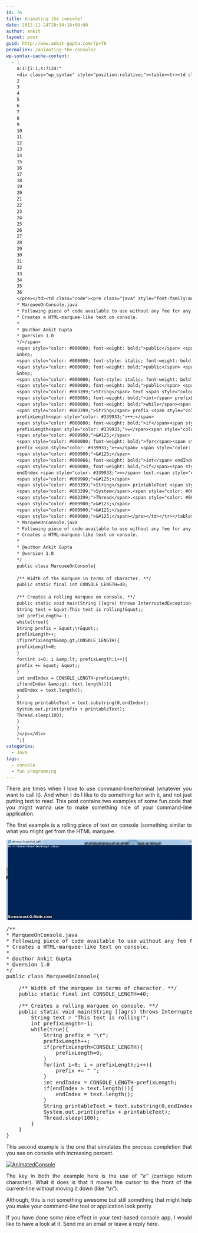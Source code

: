 ```yaml
---
id: 76
title: Animating the console!
date: 2012-11-24T20:34:16+00:00
author: ankit
layout: post
guid: http://www.ankit-gupta.com/?p=76
permalink: /animating-the-console/
wp-syntax-cache-content:
  - |
    a:1:{i:1;s:7124:"
    <div class="wp_syntax" style="position:relative;"><table><tr><td class="line_numbers"><pre>1
    2
    3
    4
    5
    6
    7
    8
    9
    10
    11
    12
    13
    14
    15
    16
    17
    18
    19
    20
    21
    22
    23
    24
    25
    26
    27
    28
    29
    30
    31
    32
    33
    34
    35
    36
    </pre></td><td class="code"><pre class="java" style="font-family:monospace;"><span style="color: #008000; font-style: italic; font-weight: bold;">/**
    * MarqueeOnConsole.java
    * Following piece of code available to use without any fee for any closed/open-source project.
    * Creates a HTML-marquee-like text on console.
    *
    * @author Ankit Gupta
    * @version 1.0
    */</span>
    <span style="color: #000000; font-weight: bold;">public</span> <span style="color: #000000; font-weight: bold;">class</span> MarqueeOnConsole<span style="color: #009900;">&#123;</span>
    &nbsp;
    <span style="color: #008000; font-style: italic; font-weight: bold;">/** Width of the marquee in terms of character. **/</span>
    <span style="color: #000000; font-weight: bold;">public</span> <span style="color: #000000; font-weight: bold;">static</span> <span style="color: #000000; font-weight: bold;">final</span> <span style="color: #000066; font-weight: bold;">int</span> CONSOLE_LENGTH<span style="color: #339933;">=</span><span style="color: #cc66cc;">40</span><span style="color: #339933;">;</span>
    &nbsp;
    <span style="color: #008000; font-style: italic; font-weight: bold;">/** Creates a rolling marquee on console. **/</span>
    <span style="color: #000000; font-weight: bold;">public</span> <span style="color: #000000; font-weight: bold;">static</span> <span style="color: #000066; font-weight: bold;">void</span> main<span style="color: #009900;">&#40;</span><span style="color: #003399;">String</span> <span style="color: #009900;">&#91;</span><span style="color: #009900;">&#93;</span>agrs<span style="color: #009900;">&#41;</span> <span style="color: #000000; font-weight: bold;">throws</span> <span style="color: #003399;">InterruptedException</span><span style="color: #009900;">&#123;</span>
    <span style="color: #003399;">String</span> text <span style="color: #339933;">=</span> <span style="color: #0000ff;">&quot;This text is rolling!&quot;</span><span style="color: #339933;">;</span>
    <span style="color: #000066; font-weight: bold;">int</span> prefixLength<span style="color: #339933;">=-</span><span style="color: #cc66cc;">1</span><span style="color: #339933;">;</span>
    <span style="color: #000000; font-weight: bold;">while</span><span style="color: #009900;">&#40;</span><span style="color: #000066; font-weight: bold;">true</span><span style="color: #009900;">&#41;</span><span style="color: #009900;">&#123;</span>
    <span style="color: #003399;">String</span> prefix <span style="color: #339933;">=</span> <span style="color: #0000ff;">&quot;<span style="color: #000099; font-weight: bold;">\r</span>&quot;</span><span style="color: #339933;">;</span>
    prefixLength<span style="color: #339933;">++;</span>
    <span style="color: #000000; font-weight: bold;">if</span><span style="color: #009900;">&#40;</span>prefixLength<span style="color: #339933;">&amp;</span>gt<span style="color: #339933;">;</span>CONSOLE_LENGTH<span style="color: #009900;">&#41;</span><span style="color: #009900;">&#123;</span>
    prefixLength<span style="color: #339933;">=</span><span style="color: #cc66cc;">0</span><span style="color: #339933;">;</span>
    <span style="color: #009900;">&#125;</span>
    <span style="color: #000000; font-weight: bold;">for</span><span style="color: #009900;">&#40;</span><span style="color: #000066; font-weight: bold;">int</span> i<span style="color: #339933;">=</span><span style="color: #cc66cc;">0</span><span style="color: #339933;">;</span> i <span style="color: #339933;">&amp;</span>lt<span style="color: #339933;">;</span> prefixLength<span style="color: #339933;">;</span>i<span style="color: #339933;">++</span><span style="color: #009900;">&#41;</span><span style="color: #009900;">&#123;</span>
    prefix <span style="color: #339933;">+=</span> <span style="color: #0000ff;">&quot; &quot;</span><span style="color: #339933;">;</span>
    <span style="color: #009900;">&#125;</span>
    <span style="color: #000066; font-weight: bold;">int</span> endIndex <span style="color: #339933;">=</span> CONSOLE_LENGTH<span style="color: #339933;">-</span>prefixLength<span style="color: #339933;">;</span>
    <span style="color: #000000; font-weight: bold;">if</span><span style="color: #009900;">&#40;</span>endIndex <span style="color: #339933;">&amp;</span>gt<span style="color: #339933;">;</span> text.<span style="color: #006633;">length</span><span style="color: #009900;">&#40;</span><span style="color: #009900;">&#41;</span><span style="color: #009900;">&#41;</span><span style="color: #009900;">&#123;</span>
    endIndex <span style="color: #339933;">=</span> text.<span style="color: #006633;">length</span><span style="color: #009900;">&#40;</span><span style="color: #009900;">&#41;</span><span style="color: #339933;">;</span>
    <span style="color: #009900;">&#125;</span>
    <span style="color: #003399;">String</span> printableText <span style="color: #339933;">=</span> text.<span style="color: #006633;">substring</span><span style="color: #009900;">&#40;</span><span style="color: #cc66cc;">0</span>,endIndex<span style="color: #009900;">&#41;</span><span style="color: #339933;">;</span>
    <span style="color: #003399;">System</span>.<span style="color: #006633;">out</span>.<span style="color: #006633;">print</span><span style="color: #009900;">&#40;</span>prefix <span style="color: #339933;">+</span> printableText<span style="color: #009900;">&#41;</span><span style="color: #339933;">;</span>
    <span style="color: #003399;">Thread</span>.<span style="color: #006633;">sleep</span><span style="color: #009900;">&#40;</span><span style="color: #cc66cc;">100</span><span style="color: #009900;">&#41;</span><span style="color: #339933;">;</span>
    <span style="color: #009900;">&#125;</span>
    <span style="color: #009900;">&#125;</span>
    <span style="color: #009900;">&#125;</span></pre></td></tr></table><p class="theCode" style="display:none;">/**
    * MarqueeOnConsole.java
    * Following piece of code available to use without any fee for any closed/open-source project.
    * Creates a HTML-marquee-like text on console.
    *
    * @author Ankit Gupta
    * @version 1.0
    */
    public class MarqueeOnConsole{
    
    /** Width of the marquee in terms of character. **/
    public static final int CONSOLE_LENGTH=40;
    
    /** Creates a rolling marquee on console. **/
    public static void main(String []agrs) throws InterruptedException{
    String text = &quot;This text is rolling!&quot;;
    int prefixLength=-1;
    while(true){
    String prefix = &quot;\r&quot;;
    prefixLength++;
    if(prefixLength&amp;gt;CONSOLE_LENGTH){
    prefixLength=0;
    }
    for(int i=0; i &amp;lt; prefixLength;i++){
    prefix += &quot; &quot;;
    }
    int endIndex = CONSOLE_LENGTH-prefixLength;
    if(endIndex &amp;gt; text.length()){
    endIndex = text.length();
    }
    String printableText = text.substring(0,endIndex);
    System.out.print(prefix + printableText);
    Thread.sleep(100);
    }
    }
    }</p></div>
    ";}
categories:
  - Java
tags:
  - console
  - fun programming
---
```

<p style="text-align: justify;">
  There are times when I love to use command-line/terminal (whatever you want to call it). And when I do I like to do something fun with it, and not just putting text to read. This post contains two examples of some fun code that you might wanna use to make something nice of your command-line application.
</p>

<p style="text-align: justify;">
  The first example is a rolling piece of text on console (something similar to what you might get from the HTML marquee.
</p>

[<img class="alignnone  wp-image-28" title="MarqueeOnConsole" alt="" src="/uploads/2012/11/MarqueeOnConsole1.gif" />](/uploads/2012/11/MarqueeOnConsole1.gif)

<pre lang="java" line="1">/**
* MarqueeOnConsole.java
* Following piece of code available to use without any fee for any closed/open-source project.
* Creates a HTML-marquee-like text on console.
*
* @author Ankit Gupta
* @version 1.0
*/
public class MarqueeOnConsole{

	/** Width of the marquee in terms of character. **/
	public static final int CONSOLE_LENGTH=40;

	/** Creates a rolling marquee on console. **/
	public static void main(String []agrs) throws InterruptedException{
		String text = "This text is rolling!";
		int prefixLength=-1;
		while(true){
			String prefix = "\r";
			prefixLength++;
			if(prefixLength&gt;CONSOLE_LENGTH){
				prefixLength=0;
			}
			for(int i=0; i &lt; prefixLength;i++){
				prefix += " ";
			}
			int endIndex = CONSOLE_LENGTH-prefixLength;
			if(endIndex &gt; text.length()){
				endIndex = text.length();
			}
			String printableText = text.substring(0,endIndex);
			System.out.print(prefix + printableText);
			Thread.sleep(100);
		}
	}
}</pre>

<p style="text-align: justify;">
  This second example is the one that simulates the process completion that you see on console with increasing percent.
</p>

<p style="text-align: justify;">
  <p style="text-align: justify;">
    <a href="/uploads/2012/11/AnimatedConsole.gif"><img class="alignnone size-full wp-image-49" alt="AnimatedConsole" src="/uploads/2012/11/AnimatedConsole.gif" width="860" height="330" srcset="/uploads/2012/11/AnimatedConsole.gif 860w, /uploads/2012/11/AnimatedConsole-300x115.gif 300w, /uploads/2012/11/AnimatedConsole-500x191.gif 500w" sizes="(max-width: 860px) 100vw, 860px" /></a>
  </p>
  
  <p style="text-align: justify;">
    The key in both the example here is the use of &#8220;\r&#8221; (carriage return character). What it does is that it moves the cursor to the front of the current-line without moving it down (like &#8220;\n&#8221;).
  </p>
  
  <p style="text-align: justify;">
    Although, this is not something awesome but still something that might help you make your command-line tool or application look pretty.
  </p>
  
  <p style="text-align: justify;">
    If you have done some nice effect in your text-based console app, I would like to have a look at it. Send me an email or leave a reply here.
  </p>
